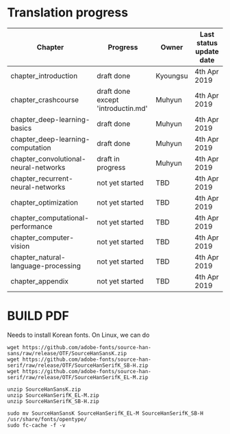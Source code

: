 # Translation progress


| Chapter              | Progress | Owner | Last status update date |
| -------------------- | -------- | ----- | --- |
| chapter_introduction | draft done | Kyoungsu | 4th Apr 2019 |
| chapter_crashcourse | draft done except 'introductin.md' | Muhyun | 4th Apr 2019 |
| chapter_deep-learning-basics | draft done | Muhyun | 4th Apr 2019 |
| chapter_deep-learning-computation | draft done | Muhyun | 4th Apr 2019 |
| chapter_convolutional-neural-networks | draft in progress | Muhyun |4th Apr 2019|
| chapter_recurrent-neural-networks | not yet started | TBD |4th Apr 2019|
| chapter_optimization |not yet started|TBD|4th Apr 2019|
| chapter_computational-performance |not yet started|TBD|4th Apr 2019|
| chapter_computer-vision |not yet started|TBD|4th Apr 2019|
| chapter_natural-language-processing |not yet started|TBD|4th Apr 2019|
| chapter_appendix |not yet started|TBD|4th Apr 2019|

# BUILD PDF

Needs to install Korean fonts. On Linux, we can do

```
wget https://github.com/adobe-fonts/source-han-sans/raw/release/OTF/SourceHanSansK.zip
wget https://github.com/adobe-fonts/source-han-serif/raw/release/OTF/SourceHanSerifK_SB-H.zip
wget https://github.com/adobe-fonts/source-han-serif/raw/release/OTF/SourceHanSerifK_EL-M.zip

unzip SourceHanSansK.zip
unzip SourceHanSerifK_EL-M.zip
unzip SourceHanSerifK_SB-H.zip

sudo mv SourceHanSansK SourceHanSerifK_EL-M SourceHanSerifK_SB-H /usr/share/fonts/opentype/
sudo fc-cache -f -v
```
